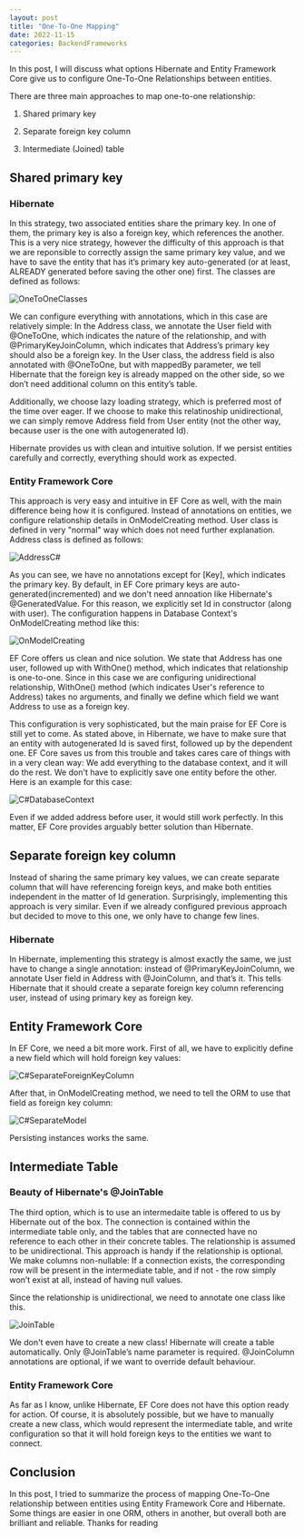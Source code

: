 ```yaml
---
layout: post
title: "One-To-One Mapping"
date: 2022-11-15
categories: BackendFrameworks
---
```


In this post, I will discuss what options Hibernate and Entity Framework Core give us to configure One-To-One Relationships between entities.

There are three main approaches to map one-to-one relationship:

1) Shared primary key

2) Separate foreign key column

3) Intermediate (Joined) table

## Shared primary key

### Hibernate
      
In this strategy, two associated entities share the primary key. In one of them, the primary key is also a foreign key, which references the another. This is a very nice strategy, however the difficulty of this approach is that we are reponsible to correctly assign the same primary key value, and we have to save the entity that has it’s primary key auto-generated (or at least, ALREADY generated before saving the other one) first.
The classes are defined as follows:

![OneToOneClasses](/assets/OTO-SP-Classes.png)

We can configure everything with annotations, which in this case are relatively simple: In the Address class, we annotate the User field with @OneToOne, which indicates the nature of the relationship, and with @PrimaryKeyJoinColumn, which indicates that Address’s primary key should also be a foreign key. In the User class, the address field is also annotated with @OneToOne, but with mappedBy parameter, we tell Hibernate that the foreign key is already mapped on the other side, so we don’t need additional column on this entity’s table. 

Additionally, we choose lazy loading strategy, which is preferred most of the time over eager.
If we choose to make this relatinoship unidirectional, we can simply remove Address field from User entity (not the other way, because user is the one with autogenerated Id).

Hibernate provides us with clean and intuitive solution. If we persist entities carefully and correctly, everything should work as expected.

### Entity Framework Core

This approach is very easy and intuitive in EF Core as well, with the main difference being how it is configured. Instead of annotations on entities, we configure relationship details in OnModelCreating method. User class is defined in very "normal" way which does not need further explanation. Address class is defined as follows:

![AddressC#](/assets/OTOCS-SP.png)

As you can see, we have no annotations except for [Key], which indicates the primary key. By default, in EF Core primary keys are auto-generated(incremented) and we don't need annoation like Hibernate's @GeneratedValue. For this reason, we explicitly set Id in constructor (along with user). The configuration happens in Database Context's OnModelCreating method like this:

![OnModelCreating](/assets/OTOCS-SP-M.png)

EF Core offers us clean and nice solution. We state that Address has one user, followed up with WithOne() method, which indicates that relationship is one-to-one. Since in this case we are configuring unidirectional relationship, WithOne() method (which indicates User's reference to Address) takes no arguments, and finally we define which field we want Address to use as a foreign key. 

This configuration is very sophisticated, but the main praise for EF Core is still yet to come. As stated above, in Hibernate, we have to make sure that an entity with autogenerated Id is saved first, followed up by the dependent one. EF Core saves us from this trouble and takes cares care of things with in a very clean way: We add everything to the database context, and it will do the rest. We don't have to explicitly save one entity before the other. Here is an example for this case:

![C#DatabaseContext](/assets/OTOCS-SP-P.png)

Even if we added address before user, it would still work perfectly. In this matter, EF Core provides arguably better solution than Hibernate.


## Separate foreign key column

Instead of sharing the same primary key values, we can create separate column that will have referencing foreign keys, and make both entities independent in the matter of Id generation. Surprisingly, implementing this approach is very similar. Even if we already configured previous approach but decided to move to this one, we only have to change few lines.

### Hibernate

In Hibernate, implementing this strategy is almost exactly the same, we just have to change a single annotation: instead of @PrimaryKeyJoinColumn, we annotate User field in Address with @JoinColumn, and that’s it. This tells Hibernate that it should create a separate foreign key column referencing user, instead of using primary key as foreign key. 

## Entity Framework Core

In EF Core, we need a bit more work. First of all, we have to explicitly define a new field which will hold foreign key values:

![C#SeparateForeignKeyColumn](/assets/OTOCS-Separate.png)

After that, in OnModelCreating method, we need to tell the ORM to use that field as foreign key column:

![C#SeparateModel](/assets/OTOCS-Separate-M.png)

Persisting instances works the same. 

## Intermediate Table

### Beauty of Hibernate's @JoinTable

The third option, which is to use an intermedaite table is offered to us by Hibernate out of the box. The connection is contained within the intermediate table only, and the tables that are connected have no reference to each other in their concrete tables.  The relationship is assumed to be unidirectional. This approach is handy if the relationship is optional. We make columns non-nullable: If a connection exists, the corresponding row will be present in the intermediate table, and if not - the row simply won’t exist at all, instead of having null values. 

Since the relationship is unidirectional, we need to annotate one class like this.

![JoinTable](/assets/joinTable.png)

We don't even have to create a new class! Hibernate will create a table automatically. Only @JoinTable’s name parameter is required. @JoinColumn annotations are optional, if we want to override default behaviour.

### Entity Framework Core

As far as I know, unlike Hibernate, EF Core does not have this option ready for action. Of course, it is absolutely possible, but we have to manually create a new class, which would represent the intermediate table, and write configuration so that it will hold foreign keys to the entities we want to connect. 

## Conclusion

In this post, I tried to summarize the process of mapping One-To-One relationship between entities using Entity Framework Core and Hibernate. Some things are easier in one ORM, others in another, but overall both are brilliant and reliable. Thanks for reading

